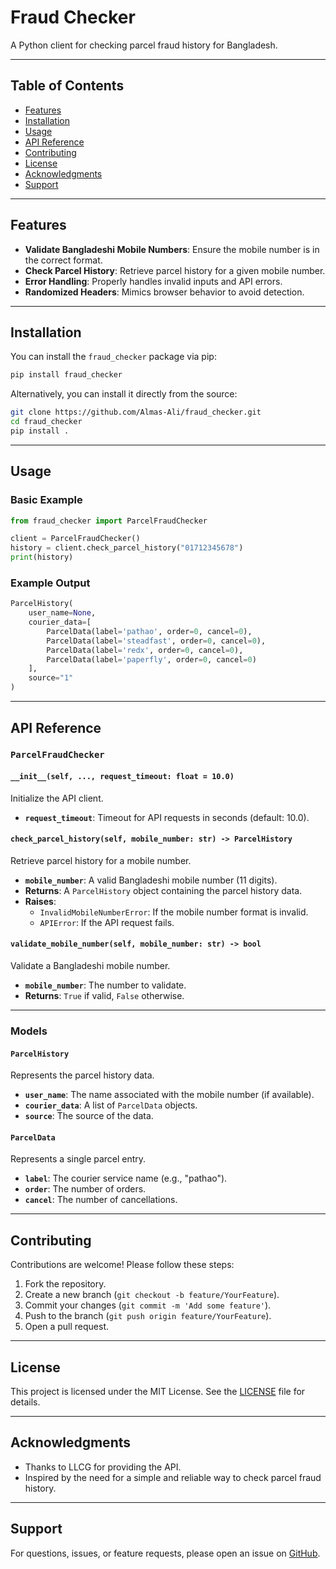 # Fraud Checker

A Python client for checking parcel fraud history for Bangladesh.

---

## Table of Contents

- [Features](#features)
- [Installation](#installation)
- [Usage](#usage)
- [API Reference](#api-reference)
- [Contributing](#contributing)
- [License](#license)
- [Acknowledgments](#acknowledgments)
- [Support](#support)

---

## Features

- **Validate Bangladeshi Mobile Numbers**: Ensure the mobile number is in the correct format.
- **Check Parcel History**: Retrieve parcel history for a given mobile number.
- **Error Handling**: Properly handles invalid inputs and API errors.
- **Randomized Headers**: Mimics browser behavior to avoid detection.

---

## Installation

You can install the `fraud_checker` package via pip:

```bash
pip install fraud_checker
```

Alternatively, you can install it directly from the source:

```bash
git clone https://github.com/Almas-Ali/fraud_checker.git
cd fraud_checker
pip install .
```

---

## Usage

### Basic Example

```python
from fraud_checker import ParcelFraudChecker

client = ParcelFraudChecker()
history = client.check_parcel_history("01712345678")
print(history)
```

### Example Output

```python
ParcelHistory(
    user_name=None,
    courier_data=[
        ParcelData(label='pathao', order=0, cancel=0),
        ParcelData(label='steadfast', order=0, cancel=0),
        ParcelData(label='redx', order=0, cancel=0),
        ParcelData(label='paperfly', order=0, cancel=0)
    ],
    source="1"
)
```

---

## API Reference

### `ParcelFraudChecker`

#### `__init__(self, ..., request_timeout: float = 10.0)`

Initialize the API client.

- **`request_timeout`**: Timeout for API requests in seconds (default: 10.0).

#### `check_parcel_history(self, mobile_number: str) -> ParcelHistory`

Retrieve parcel history for a mobile number.

- **`mobile_number`**: A valid Bangladeshi mobile number (11 digits).
- **Returns**: A `ParcelHistory` object containing the parcel history data.
- **Raises**:
  - `InvalidMobileNumberError`: If the mobile number format is invalid.
  - `APIError`: If the API request fails.

#### `validate_mobile_number(self, mobile_number: str) -> bool`

Validate a Bangladeshi mobile number.

- **`mobile_number`**: The number to validate.
- **Returns**: `True` if valid, `False` otherwise.

---

### Models

#### `ParcelHistory`

Represents the parcel history data.

- **`user_name`**: The name associated with the mobile number (if available).
- **`courier_data`**: A list of `ParcelData` objects.
- **`source`**: The source of the data.

#### `ParcelData`

Represents a single parcel entry.

- **`label`**: The courier service name (e.g., "pathao").
- **`order`**: The number of orders.
- **`cancel`**: The number of cancellations.

---

## Contributing

Contributions are welcome! Please follow these steps:

1. Fork the repository.
2. Create a new branch (`git checkout -b feature/YourFeature`).
3. Commit your changes (`git commit -m 'Add some feature'`).
4. Push to the branch (`git push origin feature/YourFeature`).
5. Open a pull request.

---

## License

This project is licensed under the MIT License. See the [LICENSE](LICENSE) file for details.

---

## Acknowledgments

- Thanks to LLCG for providing the API.
- Inspired by the need for a simple and reliable way to check parcel fraud history.

---

## Support

For questions, issues, or feature requests, please open an issue on [GitHub](https://github.com/Almas-Ali/fraud_checker/issues).
